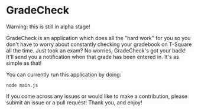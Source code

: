 # GradeCheck

Warning: this is still in alpha stage!

GradeCheck is an application which does all the "hard work" for you so you don't have to worry about constantly checking your gradebook on T-Square all the time. Just took an exam? No worries, GradeCheck's got your back! It'll send you a notification when that grade has been entered in. It's as simple as that!


You can currently run this application by doing:

    node main.js


If you come across any issues or would like to make a contribution, please submit an issue or a pull request! Thank you, and enjoy!
